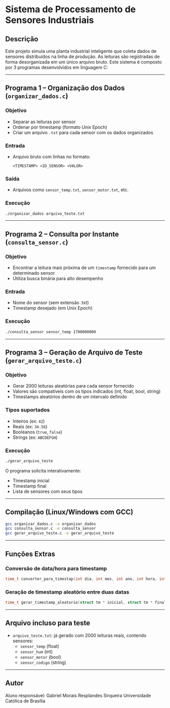 # Sistema de Processamento de Sensores Industriais

## Descrição
Este projeto simula uma planta industrial inteligente que coleta dados de sensores distribuídos na linha de produção. As leituras são registradas de forma desorganizada em um único arquivo bruto. Este sistema é composto por 3 programas desenvolvidos em linguagem C:

---

## Programa 1 – Organização dos Dados (`organizar_dados.c`)

### Objetivo
- Separar as leituras por sensor
- Ordenar por timestamp (formato Unix Epoch)
- Criar um arquivo `.txt` para cada sensor com os dados organizados

### Entrada
- Arquivo bruto com linhas no formato:
  ```
  <TIMESTAMP> <ID_SENSOR> <VALOR>
  ```

### Saída
- Arquivos como `sensor_temp.txt`, `sensor_motor.txt`, etc.

### Execução
```bash
./organizar_dados arquivo_teste.txt
```

---

## Programa 2 – Consulta por Instante (`consulta_sensor.c`)

### Objetivo
- Encontrar a leitura mais próxima de um `timestamp` fornecido para um determinado sensor
- Utiliza busca binária para alto desempenho

### Entrada
- Nome do sensor (sem extensão .txt)
- Timestamp desejado (em Unix Epoch)

### Execução
```bash
./consulta_sensor sensor_temp 1700000000
```

---

## Programa 3 – Geração de Arquivo de Teste (`gerar_arquivo_teste.c`)

### Objetivo
- Gerar 2000 leituras aleatórias para cada sensor fornecido
- Valores são compatíveis com os tipos indicados (int, float, bool, string)
- Timestamps aleatórios dentro de um intervalo definido

### Tipos suportados
- Inteiros (ex: `42`)
- Reais (ex: `34.56`)
- Booleanos (`true`, `false`)
- Strings (ex: `ABCDEFGH`)

### Execução
```bash
./gerar_arquivo_teste
```

O programa solicita interativamente:
- Timestamp inicial
- Timestamp final
- Lista de sensores com seus tipos

---

## Compilação (Linux/Windows com GCC)
```bash
gcc organizar_dados.c -o organizar_dados
gcc consulta_sensor.c -o consulta_sensor
gcc gerar_arquivo_teste.c -o gerar_arquivo_teste
```

---

## Funções Extras

### Conversão de data/hora para timestamp
```c
time_t converter_para_timestap(int dia, int mes, int ano, int hora, int min, int seg);
```

### Geração de timestamp aleatório entre duas datas
```c
time_t gerar_timestamp_aleatorio(struct tm * inicial, struct tm * final);
```

---

## Arquivo incluso para teste
- `arquivo_teste.txt`: já gerado com 2000 leituras reais, contendo sensores:
  - `sensor_temp` (float)
  - `sensor_hum` (int)
  - `sensor_motor` (bool)
  - `sensor_codigo` (string)

---

## Autor
Aluno responsável: Gabriel Morais Resplandes Sirqueira 
Universidade Católica de Brasília

